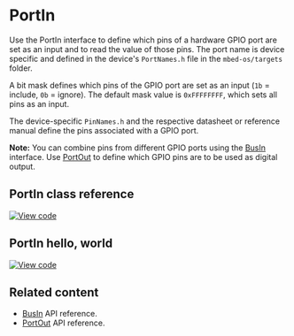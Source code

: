 # PortIn

Use the PortIn interface to define which pins of a hardware GPIO port are set as an input and to read the value of those pins. The port name is device specific and defined in the device's `PortNames.h` file in the `mbed-os/targets` folder.

A bit mask defines which pins of the GPIO port are set as an input (`1b` = include, `0b` = ignore). The default mask value is `0xFFFFFFFF`, which sets all pins as an input.

The device-specific `PinNames.h` and the respective datasheet or reference manual define the pins associated with a GPIO port.

<span class="notes">**Note:** You can combine pins from different GPIO ports using the [BusIn](busin.html) interface. Use [PortOut](portout.html) to define which GPIO pins are to be used as digital output.</span>

## PortIn class reference

[![View code](https://www.mbed.com/embed/?type=library)](https://os.mbed.com/docs/mbed-os/v6.0-preview/mbed-os-api-doxy/classmbed_1_1_port_in.html)

## PortIn hello, world

[![View code](https://www.mbed.com/embed/?url=https://github.com/ARMmbed/mbed-os-examples-docs_only/blob/master/APIs_Drivers/PortIn_ex_1/)](https://github.com/ARMmbed/mbed-os-examples-docs_only/blob/master/APIs_Drivers/PortIn_ex_1/main.cpp)

## Related content

- [BusIn](busin.html) API reference.
- [PortOut](portout.html) API reference.

